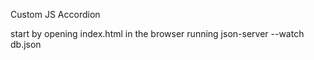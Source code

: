 Custom JS Accordion

start by opening index.html in the browser
running json-server --watch db.json
	
	